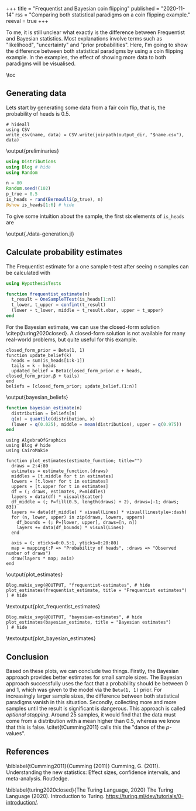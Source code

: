 +++
title = "Frequentist and Bayesian coin flipping"
published = "2020-11-14"
rss = "Comparing both statistical paradigms on a coin flipping example."
reeval = true
+++

To me, it is still unclear what exactly is the difference between Frequentist and Bayesian statistics.
Most explanations involve terms such as "likelihood", "uncertainty" and "prior probabilities".
Here, I'm going to show the difference between both statistical paradigms by using a coin flipping example.
In the examples, the effect of showing more data to both paradigms will be visualised.

\toc

## Generating data

Lets start by generating some data from a fair coin flip, that is, the probability of heads is 0.5.

```julia:preliminaries
# hideall
using CSV
write_csv(name, data) = CSV.write(joinpath(output_dir, "$name.csv"), data)
```
\output{preliminaries}

```julia:./data-generation.jl
using Distributions
using Blog # hide
using Random

n = 80
Random.seed!(102)
p_true = 0.5
is_heads = rand(Bernoulli(p_true), n)
@show is_heads[1:6] # hide
```

To give some intuition about the sample, the first six elements of `is_heads` are

\output{./data-generation.jl}

## Calculate probability estimates

The Frequentist estimate for a one sample t-test after seeing $n$ samples can be calculated with

```julia:./frequentist_estimate.jl
using HypothesisTests

function frequentist_estimate(n)
  t_result = OneSampleTTest(is_heads[1:n])
  t_lower, t_upper = confint(t_result)
  (lower = t_lower, middle = t_result.xbar, upper = t_upper)
end
```

For the Bayesian estimate, we can use the closed-form solution \citep{turing2020closed}.
A closed-form solution is not available for many real-world problems, but quite useful for this example.

```julia:bayesian_beliefs
closed_form_prior = Beta(1, 1)
function update_belief(k)
  heads = sum(is_heads[1:k-1])
  tails = k - heads
  updated_belief = Beta(closed_form_prior.α + heads, closed_form_prior.β + tails)
end
beliefs = [closed_form_prior; update_belief.(1:n)]
```
\output{bayesian_beliefs}

```julia:/bayesian_estimate.jl
function bayesian_estimate(n)
  distribution = beliefs[n]
  q(x) = quantile(distribution, x)
  (lower = q(0.025), middle = mean(distribution), upper = q(0.975))
end
```

```julia:plot_estimates
using AlgebraOfGraphics
using Blog # hide
using CairoMakie

function plot_estimates(estimate_function; title="")
  draws = 2:4:80
  estimates = estimate_function.(draws)
  middles = [t.middle for t in estimates]
  lowers = [t.lower for t in estimates]
  uppers = [t.upper for t in estimates]
  df = (; draws, estimates, P=middles)
  layers = data(df) * visual(Scatter)
  df_middle = (; P=fill(0.5, length(draws) + 2), draws=[-1; draws; 83])
  layers += data(df_middle) * visual(Lines) * visual(linestyle=:dash)
  for (n, lower, upper) in zip(draws, lowers, uppers)
    df_bounds = (; P=[lower, upper], draws=[n, n])
    layers += data(df_bounds) * visual(Lines)
  end

  axis = (; xticks=0:0.5:1, yticks=0:20:80)
  map = mapping(:P => "Probability of heads", :draws => "Observed number of draws")
  draw(layers * map; axis)
end
```
\output{plot_estimates}

```julia:plot_frequentist_estimates
Blog.makie_svg(@OUTPUT, "frequentist-estimates", # hide
plot_estimates(frequentist_estimate, title = "Frequentist estimates")
) # hide
```
\textoutput{plot_frequentist_estimates}

```julia:plot_bayesian_estimates
Blog.makie_svg(@OUTPUT, "bayesian-estimates", # hide
plot_estimates(bayesian_estimate, title = "Bayesian estimates")
) # hide
```
\textoutput{plot_bayesian_estimates}

## Conclusion

Based on these plots, we can conclude two things.
Firstly, the Bayesian approach provides better estimates for small sample sizes.
The Bayesian approach successfully uses the fact that a probability should be between 0 and 1, which was given to the model via the `Beta(1, 1)` prior.
For increasingly larger sample sizes, the difference between both statistical paradigms vanish in this situation.
Secondly, collecting more and more samples until the result is significant is dangerous.
This approach is called *optional stopping*.
Around 25 samples, it would find that the data must come from a distribution with a mean higher than 0.5, whereas we know that this is false.
\citet{tCumming2011} calls this the "dance of the $p$-values".

## References 
\biblabel{tCumming2011}{Cumming (2011)}
Cumming, G. (2011). 
Understanding the new statistics: Effect sizes, confidence intervals, and meta-analysis. 
Routledge.

\biblabel{turing2020closed}{The Turing Language, 2020}
The Turing Language (2020). 
Introduction to Turing.
<https://turing.ml/dev/tutorials/0-introduction/>.
